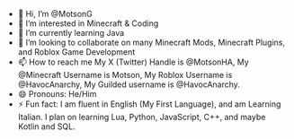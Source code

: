 - 👋 Hi, I’m @MotsonG
- 👀 I’m interested in Minecraft & Coding
- 🌱 I’m currently learning Java
- 💞️ I’m looking to collaborate on many Minecraft Mods, Minecraft Plugins, and Roblox Game Development
- 📫 How to reach me My X (Twitter) Handle is @MotsonHA, My @Minecraft Username is Motson, My Roblox Username is @HavocAnarchy, My Guilded username is @HavocAnarchy.
- 😄 Pronouns: He/Him
- ⚡ Fun fact: I am fluent in English (My First Language), and am Learning Italian. I plan on learning Lua, Python, JavaScript, C++, and maybe Kotlin and SQL.

